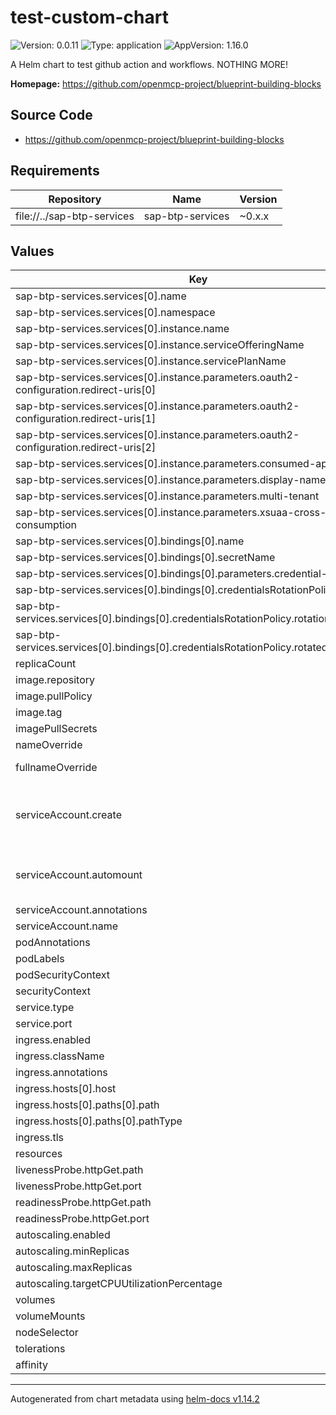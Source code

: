 

# test-custom-chart

![Version: 0.0.11](https://img.shields.io/badge/Version-0.0.11-informational?style=flat-square) ![Type: application](https://img.shields.io/badge/Type-application-informational?style=flat-square) ![AppVersion: 1.16.0](https://img.shields.io/badge/AppVersion-1.16.0-informational?style=flat-square)

A Helm chart to test github action and workflows. NOTHING MORE!

**Homepage:** <https://github.com/openmcp-project/blueprint-building-blocks>

## Source Code

* <https://github.com/openmcp-project/blueprint-building-blocks>

## Requirements

| Repository | Name | Version |
|------------|------|---------|
| file://../sap-btp-services | sap-btp-services | ~0.x.x |

## Values

| Key | Type | Default | Description |
|-----|------|---------|-------------|
| sap-btp-services.services[0].name | string | `"identityApplication"` |  |
| sap-btp-services.services[0].namespace | string | `"default"` |  |
| sap-btp-services.services[0].instance.name | string | `"openmcp-op-cluster-ias"` |  |
| sap-btp-services.services[0].instance.serviceOfferingName | string | `"identity1"` |  |
| sap-btp-services.services[0].instance.servicePlanName | string | `"application"` |  |
| sap-btp-services.services[0].instance.parameters.oauth2-configuration.redirect-uris[0] | string | `"https://*.../oauth2/callback"` |  |
| sap-btp-services.services[0].instance.parameters.oauth2-configuration.redirect-uris[1] | string | `"https://*.../callback"` |  |
| sap-btp-services.services[0].instance.parameters.oauth2-configuration.redirect-uris[2] | string | `"https://*.../*"` |  |
| sap-btp-services.services[0].instance.parameters.consumed-apis | list | `[]` |  |
| sap-btp-services.services[0].instance.parameters.display-name | string | `""` |  |
| sap-btp-services.services[0].instance.parameters.multi-tenant | bool | `true` |  |
| sap-btp-services.services[0].instance.parameters.xsuaa-cross-consumption | bool | `true` |  |
| sap-btp-services.services[0].bindings[0].name | string | `"openmcp-op-cluster-ias"` |  |
| sap-btp-services.services[0].bindings[0].secretName | string | `"btp-ias"` |  |
| sap-btp-services.services[0].bindings[0].parameters.credential-type | string | `"SECRET"` |  |
| sap-btp-services.services[0].bindings[0].credentialsRotationPolicy.enabled | bool | `true` |  |
| sap-btp-services.services[0].bindings[0].credentialsRotationPolicy.rotationFrequency | string | `"480h"` |  |
| sap-btp-services.services[0].bindings[0].credentialsRotationPolicy.rotatedBindingTTL | string | `"2h"` |  |
| replicaCount | int | `1` | replication count |
| image.repository | string | `"nginx"` |  |
| image.pullPolicy | string | `"IfNotPresent"` |  |
| image.tag | string | `""` |  |
| imagePullSecrets | list | `[]` |  |
| nameOverride | string | `""` | name override |
| fullnameOverride | string | `""` | full name override |
| serviceAccount.create | bool | `true` | Specifies whether a service account should be created |
| serviceAccount.automount | bool | `true` | Automatically mount a ServiceAccount's API credentials? |
| serviceAccount.annotations | object | `{}` |  |
| serviceAccount.name | string | `""` |  |
| podAnnotations | object | `{}` |  |
| podLabels | object | `{}` |  |
| podSecurityContext | object | `{}` |  |
| securityContext | object | `{}` |  |
| service.type | string | `"ClusterIP"` |  |
| service.port | int | `80` |  |
| ingress.enabled | bool | `false` |  |
| ingress.className | string | `""` |  |
| ingress.annotations | object | `{}` |  |
| ingress.hosts[0].host | string | `"chart-example.local"` |  |
| ingress.hosts[0].paths[0].path | string | `"/"` |  |
| ingress.hosts[0].paths[0].pathType | string | `"ImplementationSpecific"` |  |
| ingress.tls | list | `[]` |  |
| resources | object | `{}` |  |
| livenessProbe.httpGet.path | string | `"/"` |  |
| livenessProbe.httpGet.port | string | `"http"` |  |
| readinessProbe.httpGet.path | string | `"/"` |  |
| readinessProbe.httpGet.port | string | `"http"` |  |
| autoscaling.enabled | bool | `false` |  |
| autoscaling.minReplicas | int | `1` |  |
| autoscaling.maxReplicas | int | `100` |  |
| autoscaling.targetCPUUtilizationPercentage | int | `80` |  |
| volumes | list | `[]` |  |
| volumeMounts | list | `[]` |  |
| nodeSelector | object | `{}` |  |
| tolerations | list | `[]` |  |
| affinity | object | `{}` |  |

----------------------------------------------
Autogenerated from chart metadata using [helm-docs v1.14.2](https://github.com/norwoodj/helm-docs/releases/v1.14.2)